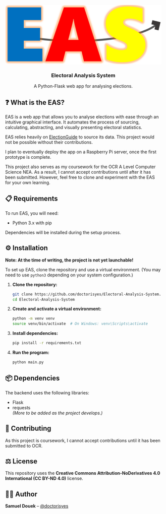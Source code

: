 <p align="center">
    <img src="/resources/images/easLogo.png" alt="EAS Logo">
</p>

<h3 align="center">Electoral Analysis System</h3>

<p align="center">
A Python-Flask web app for analysing elections.
</p>

## ❓ What is the EAS?
EAS is a web app that allows you to analyse elections with ease through an intuitive graphical interface. It automates the process of sourcing, calculating, abstracting, and visually presenting electoral statistics.

EAS relies heavily on <a href="https://www.electionguide.org">ElectionGuide</a> to source its data. This project would not be possible without their contributions.

I plan to eventually deploy the app on a Raspberry Pi server, once the first prototype is complete.

This project also serves as my coursework for the OCR A Level Computer Science NEA. As a result, I cannot accept contributions until after it has been submitted. However, feel free to clone and experiment with the EAS for your own learning.

## 📋 Requirements
To run EAS, you will need:
- Python 3.x with pip

Dependencies will be installed during the setup process.

## ⚙️ Installation
**Note: At the time of writing, the project is not yet launchable!**

To set up EAS, clone the repository and use a virtual environment. (You may need to use `python3` depending on your system configuration.)

1. **Clone the repository:**
   ```bash
   git clone https://github.com/doctorisyes/Electoral-Analysis-System.git
   cd Electoral-Analysis-System
   ```

2. **Create and activate a virtual environment:**
   ```bash
   python -m venv venv
   source venv/bin/activate  # On Windows: venv\Scripts\activate
   ```

3. **Install dependencies:**
   ```bash
   pip install -r requirements.txt
   ```

4. **Run the program:**
   ```bash
   python main.py
   ```

## 📦 Dependencies
The backend uses the following libraries:
- Flask
- requests  
*(More to be added as the project develops.)*

## 🤝 Contributing
As this project is coursework, I cannot accept contributions until it has been submitted to OCR.

## ⚖️ License
This repository uses the **Creative Commons Attribution-NoDerivatives 4.0 International (CC BY-ND 4.0)** license.

## 🧑‍💻 Author
**Samuel Douek** – [@doctorisyes](https://github.com/doctorisyes)
